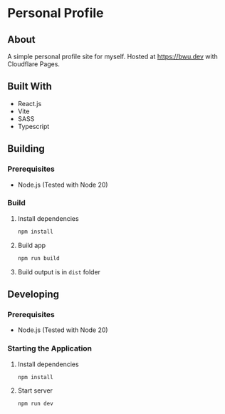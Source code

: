 # Personal Profile

## About

A simple personal profile site for myself. Hosted at https://bwu.dev with Cloudflare Pages.

## Built With

- React.js
- Vite
- SASS
- Typescript

## Building

### Prerequisites

- Node.js (Tested with Node 20)

### Build

1. Install dependencies
   ```bash
   npm install
   ```
2. Build app
   ```bash
   npm run build
   ```
3. Build output is in `dist` folder

## Developing

### Prerequisites

- Node.js (Tested with Node 20)

### Starting the Application

1. Install dependencies
   ```bash
   npm install
   ```
2. Start server
   ```bash
   npm run dev
   ```

